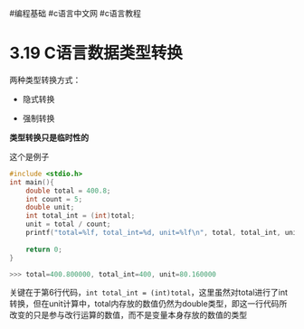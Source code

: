 #编程基础  #c语言中文网 #c语言教程  
# 3.19 C语言数据类型转换

两种类型转换方式：

- 隐式转换

- 强制转换



**类型转换只是临时性的**

这个是例子

```c
#include <stdio.h>
int main(){
    double total = 400.8;
    int count = 5;
    double unit;
    int total_int = (int)total;
    unit = total / count;
    printf("total=%lf, total_int=%d, unit=%lf\n", total, total_int, unit);
    
    return 0;
}

>>> total=400.800000, total_int=400, unit=80.160000
```

关键在于第6行代码，`int total_int = (int)total`，这里虽然对total进行了int转换，但在unit计算中，total内存放的数值仍然为double类型，即这一行代码所改变的只是参与改行运算的数值，而不是变量本身存放的数值的类型


